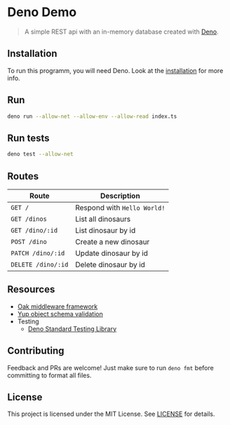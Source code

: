 # Deno Demo

> A simple REST api with an in-memory database created with [Deno](https://deno.land).

## Installation

To run this programm, you will need Deno. Look at the [installation](https://deno.land/#installation) for more info.

## Run

```bash
deno run --allow-net --allow-env --allow-read index.ts
```

## Run tests

```bash
deno test --allow-net
```

## Routes

| Route              | Description                 |
| ------------------ | --------------------------- |
| `GET /`            | Respond with `Hello World!` |
| `GET /dinos`       | List all dinosaurs          |
| `GET /dino/:id`    | List dinosaur by id         |
| `POST /dino`       | Create a new dinosaur       |
| `PATCH /dino/:id`  | Update dinosaur by id       |
| `DELETE /dino/:id` | Delete dinosaur by id       |

## Resources

- [Oak middleware framework](https://oakserver.github.io/oak/)
- [Yup object schema validation](https://github.com/jquense/yup)
- Testing
  - [Deno Standard Testing Library](https://deno.land/std/testing)

## Contributing

Feedback and PRs are welcome! Just make sure to run `deno fmt` before committing to format all files.

## License

This project is licensed under the MIT License. See [LICENSE](LICENSE) for details.
